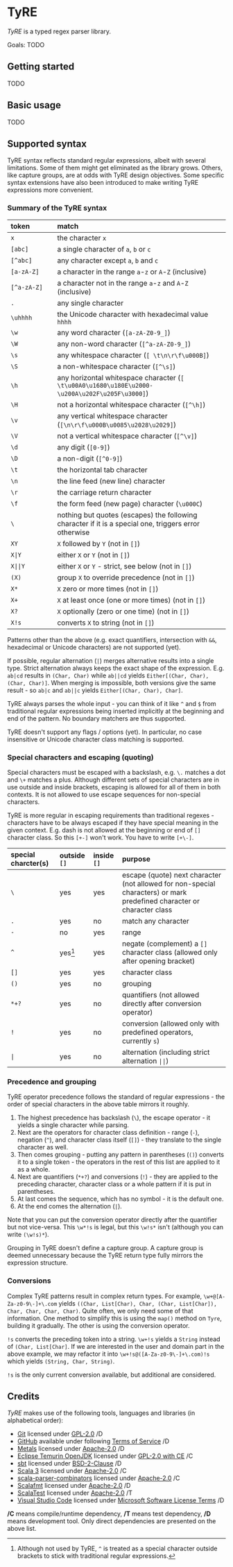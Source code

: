 TyRE
====

*TyRE* is a typed regex parser library.

Goals: TODO

Getting started
---------------

TODO

Basic usage
-----------

TODO

Supported syntax
----------------

TyRE syntax reflects standard regular expressions, albeit with several limitations. Some of them might get eliminated as the library grows. Others, like capture groups, are at odds with TyRE design objectives.
Some specific syntax extensions have also been introduced to make writing TyRE expressions more convenient.

### Summary of the TyRE syntax

| token&nbsp;&nbsp;&nbsp;&nbsp;&nbsp;&nbsp;&nbsp;&nbsp;&nbsp;&nbsp;&nbsp; | match |
|:------|:--------|
`x` | the character `x`
`[abc]` | a single character of `a`, `b` or `c`
`[^abc]` | any character except `a`, `b` and `c`
`[a-zA-Z]` | a character in the range `a`-`z` or `A`-`Z` (inclusive)
`[^a-zA-Z]` | a character not in the range `a`-`z` and `A`-`Z` (inclusive)
`.` | any single character
`\uhhhh` | the Unicode character with hexadecimal value `hhhh`
`\w` | any word character (`[a-zA-Z0-9_]`)
`\W` | any non-word character (`[^a-zA-Z0-9_]`)
`\s` | any whitespace character (`[ \t\n\r\f\u000B]`)
`\S` | a non-whitespace character (`[^\s]`)
`\h` | any horizontal whitespace character (`[ \t\u00A0\u1680\u180E\u2000-\u200A\u202F\u205F\u3000]`)
`\H` | not a horizontal whitespace character (`[^\h]`)
`\v` | any vertical whitespace character (`[\n\r\f\u000B\u0085\u2028\u2029]`)
`\V` | not a vertical whitespace character (`[^\v]`)
`\d` | any digit (`[0-9]`)
`\D` | a non-digit (`[^0-9]`)
`\t` | the horizontal tab character
`\n` | the line feed (new line) character
`\r` | the carriage return character
`\f` | the form feed (new page) character (`\u000C`)
`\` | nothing but quotes (escapes) the following character if it is a special one, triggers error otherwise
`XY` | `X` followed by `Y` (not in `[]`)
`X\|Y` | either `X` or `Y` (not in `[]`)
`X\|\|Y` | either `X` or `Y` - strict, see below (not in `[]`)
`(X)` | group `X` to override precedence (not in `[]`)
`X*` | `X` zero or more times (not in `[]`)
`X+` | `X` at least once (one or more times) (not in `[]`)
`X?` | `X` optionally (zero or one time) (not in `[]`)
`X!s` | converts `X` to string (not in `[]`)

Patterns other than the above (e.g. exact quantifiers, intersection with `&&`, hexadecimal or Unicode characters) are not supported (yet).

If possible, regular alternation (`|`) merges alternative results into a single type. Strict alternation always keeps the exact shape of the expression. E.g. `ab|cd` results in `(Char, Char)` while `ab||cd` yields `Either[(Char, Char), (Char, Char)]`. When merging is impossible, both versions give the same result - so `ab|c` and `ab||c` yields `Either[(Char, Char), Char]`.

TyRE always parses the whole input - you can think of it like `^` and `$` from traditional regular expressions being inserted implicitly at the beginning and end of the pattern. No boundary matchers are thus supported.

TyRE doesn't support any flags / options (yet). In particular, no case insensitive or Unicode character class matching is supported.

### Special characters and escaping (quoting)

Special characters must be escaped with a backslash, e.g. `\.` matches a dot and `\+` matches a plus. Although different sets of special characters are in use outside and inside brackets, escaping is allowed for all of them in both contexts. It is not allowed to use escape sequences for non-special characters.

TyRE is more regular in escaping requirements than traditional regexes - characters have to be always escaped if they have special meaning in the given context. E.g. dash is not allowed at the beginning or end of `[]` character class. So this `[+-]` won't work. You have to write `[+\-]`.

|special charcter(s)|outside `[]`|inside `[]`|purpose|
|:------------------|:-----------|:----------|:------|
`\` | yes | yes | escape (quote) next character (not allowed for non-special characters) or mark predefined character or character class
`.` | yes | no | match any character
`-` | no | yes | range
`^` | yes[^1] | yes | negate (complement) a `[]` character class (allowed only after opening bracket)
`[]` | yes | yes | character class
`()` | yes | no | grouping
`*+?` | yes | no | quantifiers (not allowed directly after conversion operator)
`!` | yes | no | conversion (allowed only with predefined operators, currently `s`)
`\|` | yes | no | alternation (including strict alternation `\|\|`)

[^1]: Although not used by TyRE, `^` is treated as a special character outside brackets to stick with traditional regular expressions.

### Precedence and grouping

TyRE operator precedence follows the standard of regular expressions - the order of special characters in the above table mirrors it roughly.
1. The highest precedence has backslash (`\`), the escape operator - it yields a single character while parsing.
1. Next are the operators for character class definition - range (`-`), negation (`^`), and character class itself (`[]`) - they translate to the single character as well.
1. Then comes grouping - putting any pattern in parentheses (`()`) converts it to a single token - the operators in the rest of this list are applied to it as a whole.
1. Next are quantifiers (`*+?`) and conversions (`!`) - they are applied to the preceding character, character class or a whole pattern if it is put in parentheses.
1. At last comes the sequence, which has no symbol - it is the default one.
1. At the end comes the alternation (`|`).

Note that you can put the conversion operator directly after the quantifier but not vice-versa. This `\w*!s` is legal, but this `\w!s*` isn't (although you can write `(\w!s)*`).

Grouping in TyRE doesn't define a capture group. A capture group is deemed unnecessary because the TyRE return type fully mirrors the expression structure.

### Conversions

Complex TyRE patterns result in complex return types. For example, `\w+@[A-Za-z0-9\-]+\.com` yields `((Char, List[Char), Char, (Char, List[Char]), Char, Char, Char, Char)`. Quite often, we only need some of that information. One method to simplify this is using the `map()` method on `Tyre`, building it gradually. The other is using the conversion operator.

`!s` converts the preceding token into a string. `\w+!s` yields a `String` instead of `(Char, List[Char]`. If we are interested in the user and domain part in the above example, we may refactor it into `\w+!s@([A-Za-z0-9\-]+\.com)!s` which yields `(String, Char, String)`.

`!s` is the only current conversion available, but additional are considered.

Credits
-------

*TyRE* makes use of the following tools, languages and libraries (in alphabetical order):
*   [Git](https://git-scm.com/) licensed under [GPL-2.0](https://git-scm.com/about/free-and-open-source) /D
*   [GitHub](https://github.com/) available under following [Terms of Service](https://help.github.com/en/github/site-policy/github-terms-of-service) /D
*   [Metals](https://scalameta.org/metals/) licensed under [Apache-2.0](https://github.com/scalameta/metals/blob/main/LICENSE) /D
*   [Eclipse Temurin OpenJDK](https://adoptium.net/) licensed under [GPL-2.0 with CE](https://openjdk.java.net/legal/gplv2+ce.html) /C
*   [sbt](https://www.scala-sbt.org/) licensed under [BSD-2-Clause](https://www.lightbend.com/legal/licenses) /D
*   [Scala 3](https://www.scala-lang.org/download/) licensed under [Apache-2.0](https://www.scala-lang.org/license/) /C
*   [scala-parser-combinators](https://github.com/scala/scala-parser-combinators) licensed under [Apache-2.0](https://github.com/scalameta/metals/blob/main/LICENSE) /C
*   [Scalafmt](https://scalameta.org/scalafmt/docs/installation.html#sbt) licensed under [Apache-2.0](https://github.com/scalameta/scalafmt/blob/master/LICENCE.md) /D
*   [ScalaTest](http://www.scalatest.org/) licensed under [Apache-2.0](http://www.scalatest.org/about) /T
*   [Visual Studio Code](https://code.visualstudio.com/) licensed under [Microsoft Software License Terms](https://code.visualstudio.com/license) /D

**/C** means compile/runtime dependency,
**/T** means test dependency,
**/D** means development tool.
Only direct dependencies are presented on the above list.
